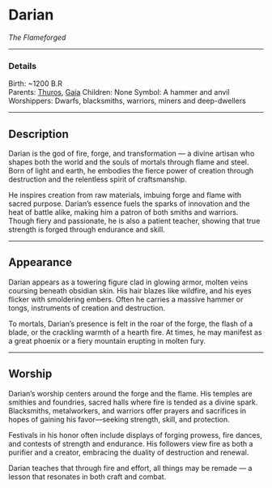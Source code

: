 # Darian

_The Flameforged_

---

### Details

Birth: ~1200 B.R  
Parents: [Thuros](Thuros.md), [Gaia](Gaia.md)
Children: None 
Symbol: A hammer and anvil
Worshippers: Dwarfs, blacksmiths, warriors, miners and deep-dwellers

---

## Description

Darian is the god of fire, forge, and transformation — a divine artisan who shapes both the world and the souls of mortals through flame and steel. Born of light and earth, he embodies the fierce power of creation through destruction and the relentless spirit of craftsmanship.

He inspires creation from raw materials, imbuing forge and flame with sacred purpose. Darian’s essence fuels the sparks of innovation and the heat of battle alike, making him a patron of both smiths and warriors. Though fiery and passionate, he is also a patient teacher, showing that true strength is forged through endurance and skill.

---

## Appearance

Darian appears as a towering figure clad in glowing armor, molten veins coursing beneath obsidian skin. His hair blazes like wildfire, and his eyes flicker with smoldering embers. Often he carries a massive hammer or tongs, instruments of creation and destruction.

To mortals, Darian’s presence is felt in the roar of the forge, the flash of a blade, or the crackling warmth of a hearth fire. At times, he may manifest as a great phoenix or a fiery mountain erupting in molten fury.

---

## Worship

Darian’s worship centers around the forge and the flame. His temples are smithies and foundries, sacred halls where fire is tended as a divine spark. Blacksmiths, metalworkers, and warriors offer prayers and sacrifices in hopes of gaining his favor—seeking strength, skill, and protection.

Festivals in his honor often include displays of forging prowess, fire dances, and contests of strength and endurance. His followers view fire as both a purifier and a creator, embracing the duality of destruction and renewal.

Darian teaches that through fire and effort, all things may be remade — a lesson that resonates in both craft and combat.